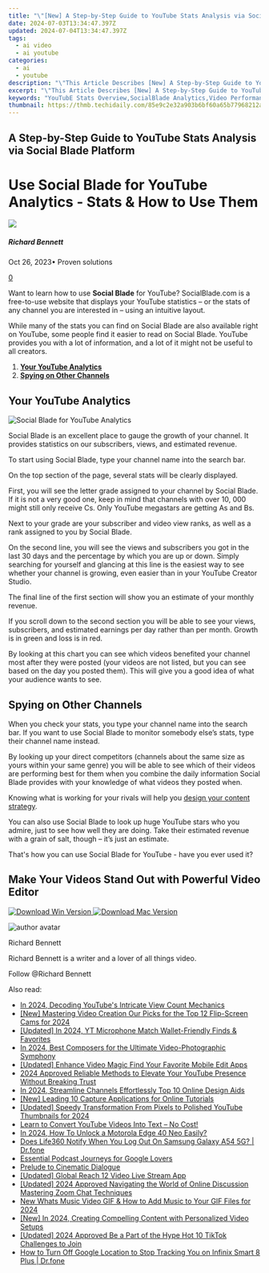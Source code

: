```yaml
---
title: "\"[New] A Step-by-Step Guide to YouTube Stats Analysis via Social Blade Platform\""
date: 2024-07-03T13:34:47.397Z
updated: 2024-07-04T13:34:47.397Z
tags:
  - ai video
  - ai youtube
categories:
  - ai
  - youtube
description: "\"This Article Describes [New] A Step-by-Step Guide to YouTube Stats Analysis via Social Blade Platform\""
excerpt: "\"This Article Describes [New] A Step-by-Step Guide to YouTube Stats Analysis via Social Blade Platform\""
keywords: "YouTubE Stats Overview,SocialBlade Analytics,Video Performance Metrics,YouTube Engagement Insights,Stat Analysis Guide,Media Traffic Trends,Content Reach Assessment"
thumbnail: https://thmb.techidaily.com/85e9c2e32a903b6bf60a65b77968212abbcf7690eb44299839f1e9c463cd1ddf.jpg
---
```


## A Step-by-Step Guide to YouTube Stats Analysis via Social Blade Platform

# Use Social Blade for YouTube Analytics - Stats & How to Use Them

![](https://images.wondershare.com/filmora/article-images/richard-bennett.jpg)

##### Richard Bennett

 Oct 26, 2023• Proven solutions

[0](#commentsBoxSeoTemplate)

Want to learn how to use **Social Blade** for YouTube? SocialBlade.com is a free-to-use website that displays your YouTube statistics – or the stats of any channel you are interested in – using an intuitive layout.

While many of the stats you can find on Social Blade are also available right on YouTube, some people find it easier to read on Social Blade. YouTube provides you with a lot of information, and a lot of it might not be useful to all creators.

1. [**Your YouTube Analytics**](#yourstats)
2. [**Spying on Other Channels**](#spy)

## Your YouTube Analytics

![Social Blade for YouTube Analytics](https://images.wondershare.com/filmora/article-images/social-blade-youtube-analytics.jpg)

Social Blade is an excellent place to gauge the growth of your channel. It provides statistics on our subscribers, views, and estimated revenue.

To start using Social Blade, type your channel name into the search bar.

On the top section of the page, several stats will be clearly displayed.

First, you will see the letter grade assigned to your channel by Social Blade. If it is not a very good one, keep in mind that channels with over 10, 000 might still only receive Cs. Only YouTube megastars are getting As and Bs.

Next to your grade are your subscriber and video view ranks, as well as a rank assigned to you by Social Blade.

On the second line, you will see the views and subscribers you got in the last 30 days and the percentage by which you are up or down. Simply searching for yourself and glancing at this line is the easiest way to see whether your channel is growing, even easier than in your YouTube Creator Studio.

The final line of the first section will show you an estimate of your monthly revenue.

If you scroll down to the second section you will be able to see your views, subscribers, and estimated earnings per day rather than per month. Growth is in green and loss is in red.

By looking at this chart you can see which videos benefited your channel most after they were posted (your videos are not listed, but you can see based on the day you posted them). This will give you a good idea of what your audience wants to see.

## Spying on Other Channels

When you check your stats, you type your channel name into the search bar. If you want to use Social Blade to monitor somebody else’s stats, type their channel name instead.

By looking up your direct competitors (channels about the same size as yours within your same genre) you will be able to see which of their videos are performing best for them when you combine the daily information Social Blade provides with your knowledge of what videos they posted when.

Knowing what is working for your rivals will help you [design your content strategy](https://tools.techidaily.com/wondershare/filmora/download/).

You can also use Social Blade to look up huge YouTube stars who you admire, just to see how well they are doing. Take their estimated revenue with a grain of salt, though – it’s just an estimate.

 That's how you can use Social Blade for YouTube - have you ever used it?

## Make Your Videos Stand Out with Powerful Video Editor

[![Download Win Version](https://images.wondershare.com/filmora/guide/download-btn-win.jpg) ](https://tools.techidaily.com/wondershare/filmora/download/) [![Download Mac Version](https://images.wondershare.com/filmora/guide/download-btn-mac.jpg) ](https://tools.techidaily.com/wondershare/filmora/download/)

![author avatar](https://images.wondershare.com/filmora/article-images/richard-bennett.jpg)

Richard Bennett

Richard Bennett is a writer and a lover of all things video.

Follow @Richard Bennett


<ins class="adsbygoogle"
     style="display:block"
     data-ad-format="autorelaxed"
     data-ad-client="ca-pub-7571918770474297"
     data-ad-slot="1223367746"></ins>



<ins class="adsbygoogle"
     style="display:block"
     data-ad-client="ca-pub-7571918770474297"
     data-ad-slot="8358498916"
     data-ad-format="auto"
     data-full-width-responsive="true"></ins>

<span class="atpl-alsoreadstyle">Also read:</span>
<div><ul>
<li><a href="https://youtube-blog.techidaily.com/24-decoding-youtubes-intricate-view-count-mechanics/"><u>In 2024, Decoding YouTube's Intricate View Count Mechanics</u></a></li>
<li><a href="https://youtube-blog.techidaily.com/astering-video-creation-our-picks-for-the-top-12-flip-screen-cams-for-2024/"><u>[New] Mastering Video Creation  Our Picks for the Top 12 Flip-Screen Cams for 2024</u></a></li>
<li><a href="https://youtube-blog.techidaily.com/ed-in-2024-yt-microphone-match-wallet-friendly-finds-and-favorites/"><u>[Updated] In 2024, YT Microphone Match  Wallet-Friendly Finds & Favorites</u></a></li>
<li><a href="https://youtube-blog.techidaily.com/24-best-composers-for-the-ultimate-video-photographic-symphony/"><u>In 2024, Best Composers for the Ultimate Video-Photographic Symphony</u></a></li>
<li><a href="https://youtube-blog.techidaily.com/ed-enhance-video-magic-find-your-favorite-mobile-edit-apps/"><u>[Updated] Enhance Video Magic  Find Your Favorite Mobile Edit Apps</u></a></li>
<li><a href="https://youtube-blog.techidaily.com/approved-reliable-methods-to-elevate-your-youtube-presence-without-breaking-trust/"><u>2024 Approved  Reliable Methods to Elevate Your YouTube Presence Without Breaking Trust</u></a></li>
<li><a href="https://youtube-blog.techidaily.com/24-streamline-channels-effortlessly-top-10-online-design-aids/"><u>In 2024, Streamline Channels Effortlessly  Top 10 Online Design Aids</u></a></li>
<li><a href="https://youtube-blog.techidaily.com/eading-10-capture-applications-for-online-tutorials/"><u>[New] Leading 10 Capture Applications for Online Tutorials</u></a></li>
<li><a href="https://youtube-blog.techidaily.com/ed-speedy-transformation-from-pixels-to-polished-youtube-thumbnails-for-2024/"><u>[Updated] Speedy Transformation  From Pixels to Polished YouTube Thumbnails for 2024</u></a></li>
<li><a href="https://youtube-blog.techidaily.com/-to-convert-youtube-videos-into-text-no-cost/"><u>Learn to Convert YouTube Videos Into Text – No Cost!</u></a></li>
<li><a href="https://easy-unlock-android.techidaily.com/in-2024-how-to-unlock-a-motorola-edge-40-neo-easily-by-drfone-android/"><u>In 2024, How To Unlock a Motorola Edge 40 Neo Easily?</u></a></li>
<li><a href="https://fake-location.techidaily.com/does-life360-notify-when-you-log-out-on-samsung-galaxy-a54-5g-drfone-by-drfone-virtual-android/"><u>Does Life360 Notify When You Log Out On Samsung Galaxy A54 5G? | Dr.fone</u></a></li>
<li><a href="https://extra-tips.techidaily.com/essential-podcast-journeys-for-google-lovers/"><u>Essential Podcast Journeys for Google Lovers</u></a></li>
<li><a href="https://extra-lessons.techidaily.com/prelude-to-cinematic-dialogue/"><u>Prelude to Cinematic Dialogue</u></a></li>
<li><a href="https://some-techniques.techidaily.com/updated-global-reach-12-video-live-stream-app/"><u>[Updated] Global Reach  12 Video Live Stream App</u></a></li>
<li><a href="https://video-capture.techidaily.com/updated-2024-approved-navigating-the-world-of-online-discussion-mastering-zoom-chat-techniques/"><u>[Updated] 2024 Approved  Navigating the World of Online Discussion  Mastering Zoom Chat Techniques</u></a></li>
<li><a href="https://animation-videos.techidaily.com/new-whats-music-video-gif-and-how-to-add-music-to-your-gif-files-for-2024/"><u>New Whats Music Video GIF & How to Add Music to Your GIF Files for 2024</u></a></li>
<li><a href="https://facebook-video-footage.techidaily.com/new-in-2024-creating-compelling-content-with-personalized-video-setups/"><u>[New] In 2024, Creating Compelling Content with Personalized Video Setups</u></a></li>
<li><a href="https://tiktok-video-recordings.techidaily.com/updated-2024-approved-be-a-part-of-the-hype-hot-10-tiktok-challenges-to-join/"><u>[Updated] 2024 Approved  Be a Part of the Hype  Hot 10 TikTok Challenges to Join</u></a></li>
<li><a href="https://android-location-track.techidaily.com/how-to-turn-off-google-location-to-stop-tracking-you-on-infinix-smart-8-plus-drfone-by-drfone-virtual-android/"><u>How to Turn Off Google Location to Stop Tracking You on Infinix Smart 8 Plus | Dr.fone</u></a></li>
</ul></div>
